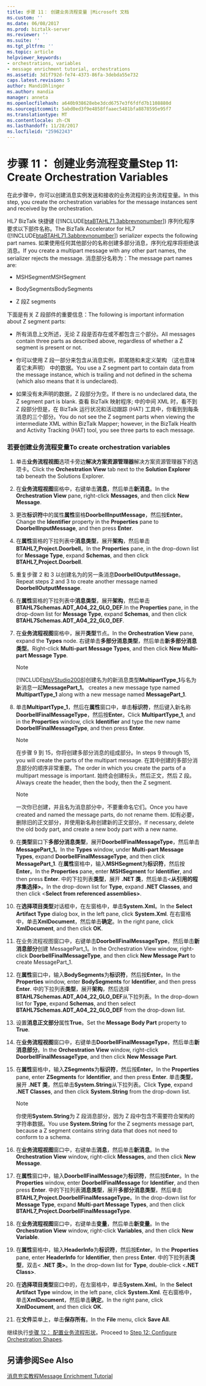 ```yaml
---
title: 步骤 11： 创建业务流程变量 |Microsoft 文档
ms.custom: ''
ms.date: 06/08/2017
ms.prod: biztalk-server
ms.reviewer: ''
ms.suite: ''
ms.tgt_pltfrm: ''
ms.topic: article
helpviewer_keywords:
- orchestrations, variables
- message enrichment tutorial, orchestrations
ms.assetid: 3d1f792d-fe74-4373-86fa-3debda55e732
caps.latest.revision: 5
author: MandiOhlinger
ms.author: mandia
manager: anneta
ms.openlocfilehash: a640b938628ebe3dcd6757e3f6fdfd7b1108880d
ms.sourcegitcommit: 5abd0ed3f9e4858ffaaec5481bfa8878595e95f7
ms.translationtype: MT
ms.contentlocale: zh-CN
ms.lasthandoff: 11/28/2017
ms.locfileid: "25962243"
---
```

# <a name="step-11-create-orchestration-variables"></a><span data-ttu-id="4800d-102">步骤 11： 创建业务流程变量</span><span class="sxs-lookup"><span data-stu-id="4800d-102">Step 11: Create Orchestration Variables</span></span>
<span data-ttu-id="4800d-103">在此步骤中，你可以创建消息实例发送和接收的业务流程的业务流程变量。</span><span class="sxs-lookup"><span data-stu-id="4800d-103">In this step, you create the orchestration variables for the message instances sent and received by the orchestration.</span></span>  
  
 <span data-ttu-id="4800d-104">HL7 BizTalk 快捷键 ([!INCLUDE[btaBTAHL71.3abbrevnonumber](../../includes/btabtahl71-3abbrevnonumber-md.md)]) 序列化程序要求以下部件名称。</span><span class="sxs-lookup"><span data-stu-id="4800d-104">The BizTalk Accelerator for HL7 ([!INCLUDE[btaBTAHL71.3abbrevnonumber](../../includes/btabtahl71-3abbrevnonumber-md.md)]) serializer expects the following part names.</span></span> <span data-ttu-id="4800d-105">如果使用任何其他部分的名称创建多部分消息，序列化程序将拒绝该消息。</span><span class="sxs-lookup"><span data-stu-id="4800d-105">If you create a multipart message with any other part names, the serializer rejects the message.</span></span> <span data-ttu-id="4800d-106">消息部分名称为：</span><span class="sxs-lookup"><span data-stu-id="4800d-106">The message part names are:</span></span>  
  
-   <span data-ttu-id="4800d-107">MSHSegment</span><span class="sxs-lookup"><span data-stu-id="4800d-107">MSHSegment</span></span>  
  
-   <span data-ttu-id="4800d-108">BodySegments</span><span class="sxs-lookup"><span data-stu-id="4800d-108">BodySegments</span></span>  
  
-   <span data-ttu-id="4800d-109">Z 段</span><span class="sxs-lookup"><span data-stu-id="4800d-109">Z segments</span></span>  
  
 <span data-ttu-id="4800d-110">下面是有关 Z 段部件的重要信息：</span><span class="sxs-lookup"><span data-stu-id="4800d-110">The following is important information about Z segment parts:</span></span>  
  
-   <span data-ttu-id="4800d-111">所有消息上文所述，无论 Z 段是否存在或不都包含三个部分。</span><span class="sxs-lookup"><span data-stu-id="4800d-111">All messages contain three parts as described above, regardless of whether a Z segment is present or not.</span></span>  
  
-   <span data-ttu-id="4800d-112">你可以使用 Z 段一部分来包含从消息实例，即尾随和未定义架构 （这也意味着它未声明） 中的数据。</span><span class="sxs-lookup"><span data-stu-id="4800d-112">You use a Z segment part to contain data from the message instance, which is trailing and not defined in the schema (which also means that it is undeclared).</span></span>  
  
-   <span data-ttu-id="4800d-113">如果没有未声明的数据，Z 段部分为空。</span><span class="sxs-lookup"><span data-stu-id="4800d-113">If there is no undeclared data, the Z segment part is blank.</span></span> <span data-ttu-id="4800d-114">查看 BizTalk 映射程序; 中的中间 XML 时，看不到 Z 段部分但是，在 BizTalk 运行状况和活动跟踪 (HAT) 工具中，你看到到每条消息的三个部分。</span><span class="sxs-lookup"><span data-stu-id="4800d-114">You do not see the Z segment parts when viewing the intermediate XML within BizTalk Mapper; however, in the BizTalk Health and Activity Tracking (HAT) tool, you see three parts to each message.</span></span>  
  
### <a name="to-create-orchestration-variables"></a><span data-ttu-id="4800d-115">若要创建业务流程变量</span><span class="sxs-lookup"><span data-stu-id="4800d-115">To create orchestration variables</span></span>  
  
1.  <span data-ttu-id="4800d-116">单击**业务流程视图**选项卡旁边**解决方案资源管理器**解决方案资源管理器下的选项卡。</span><span class="sxs-lookup"><span data-stu-id="4800d-116">Click the **Orchestration View** tab next to the **Solution Explorer** tab beneath the Solutions Explorer.</span></span>  
  
2.  <span data-ttu-id="4800d-117">在**业务流程视图**窗格中，右键单击**消息**，然后单击**新消息**。</span><span class="sxs-lookup"><span data-stu-id="4800d-117">In the **Orchestration View** pane, right-click **Messages**, and then click **New Message**.</span></span>  
  
3.  <span data-ttu-id="4800d-118">更改**标识符**中的属性**属性**窗格**DoorbellInputMessage**，然后按**Enter**。</span><span class="sxs-lookup"><span data-stu-id="4800d-118">Change the **Identifier** property in the **Properties** pane to **DoorbellInputMessage**, and then press **Enter**.</span></span>  
  
4.  <span data-ttu-id="4800d-119">在**属性**窗格的下拉列表中**消息类型**，展开**架构**，然后单击**BTAHL7_Project.Doorbell**。</span><span class="sxs-lookup"><span data-stu-id="4800d-119">In the **Properties** pane, in the drop-down list for **Message Type**, expand **Schemas**, and then click **BTAHL7_Project.Doorbell**.</span></span>  
  
5.  <span data-ttu-id="4800d-120">重复步骤 2 和 3 以创建名为的另一条消息**DoorbellOutputMessage**。</span><span class="sxs-lookup"><span data-stu-id="4800d-120">Repeat steps 2 and 3 to create another message named **DoorbellOutputMessage**.</span></span>  
  
6.  <span data-ttu-id="4800d-121">在**属性**窗格的下拉列表中**消息类型**，展开**架构**，然后单击**BTAHL7Schemas.ADT_A04_22_GLO_DEF**.</span><span class="sxs-lookup"><span data-stu-id="4800d-121">In the **Properties** pane, in the drop-down list for **Message Type**, expand **Schemas**, and then click **BTAHL7Schemas.ADT_A04_22_GLO_DEF**.</span></span>  
  
7.  <span data-ttu-id="4800d-122">在**业务流程视图**窗格中，展开**类型**节点。</span><span class="sxs-lookup"><span data-stu-id="4800d-122">In the **Orchestration View** pane, expand the **Types** node.</span></span> <span data-ttu-id="4800d-123">右键单击**多部分消息类型**，然后单击**新多部分消息类型**。</span><span class="sxs-lookup"><span data-stu-id="4800d-123">Right-click **Multi-part Message Types**, and then click **New Multi-part Message Type**.</span></span>  
  
    > [!NOTE]
    >  [!INCLUDE[btsVStudio2008](../../includes/btsvstudio2008-md.md)]<span data-ttu-id="4800d-124">创建名为的新消息类型**MultipartType_1**与名为新消息一起**MessagePart_1**。</span><span class="sxs-lookup"><span data-stu-id="4800d-124"> creates a new message type named **MultipartType_1** along with a new message named **MessagePart_1**.</span></span>  
  
8.  <span data-ttu-id="4800d-125">单击**MultipartType_1**，然后在**属性**窗口中，单击**标识符**，然后键入新名称**DoorbellFinalMessageType**，然后按**Enter**。</span><span class="sxs-lookup"><span data-stu-id="4800d-125">Click **MultipartType_1**, and in the **Properties** window, click **Identifier** and type the new name **DoorbellFinalMessageType**, and then press **Enter**.</span></span>  
  
    > [!NOTE]
    >  <span data-ttu-id="4800d-126">在步骤 9 到 15，你将创建多部分消息的组成部分。</span><span class="sxs-lookup"><span data-stu-id="4800d-126">In steps 9 through 15, you will create the parts of the multipart message.</span></span> <span data-ttu-id="4800d-127">在其中创建的多部分消息部分的顺序非常重要。</span><span class="sxs-lookup"><span data-stu-id="4800d-127">The order in which you create the parts of a multipart message is important.</span></span> <span data-ttu-id="4800d-128">始终会创建标头，然后正文，然后 Z 段。</span><span class="sxs-lookup"><span data-stu-id="4800d-128">Always create the header, then the body, then the Z segment.</span></span>  
  
    > [!NOTE]
    >  <span data-ttu-id="4800d-129">一次你已创建，并且名为消息部分中，不要重命名它们。</span><span class="sxs-lookup"><span data-stu-id="4800d-129">Once you have created and named the message parts, do not rename them.</span></span> <span data-ttu-id="4800d-130">如有必要，删除旧的正文部分，并使用新名称创建新的正文部分。</span><span class="sxs-lookup"><span data-stu-id="4800d-130">If necessary, delete the old body part, and create a new body part with a new name.</span></span>  
  
9. <span data-ttu-id="4800d-131">在**类型**窗口下**多部分消息类型**，展开**DoorbellFinalMessageType**，然后单击**MessagePart_1**。</span><span class="sxs-lookup"><span data-stu-id="4800d-131">In the **Types** window, under **Multi-part Message Types**, expand **DoorbellFinalMessageType**, and then click **MessagePart_1**.</span></span> <span data-ttu-id="4800d-132">在**属性**窗格中，输入**MSHSegment**为**标识符**，然后按**Enter**。</span><span class="sxs-lookup"><span data-stu-id="4800d-132">In the **Properties** pane, enter **MSHSegment** for **Identifier**, and then press **Enter**.</span></span> <span data-ttu-id="4800d-133">中的下拉列表**类型**，展开 **.NET 类**，然后单击\<**从引用的程序集选择\>**。</span><span class="sxs-lookup"><span data-stu-id="4800d-133">In the drop-down list for **Type**, expand **.NET Classes**, and then click \<**Select from referenced assemblies\>**.</span></span>  
  
10. <span data-ttu-id="4800d-134">在**选择项目类型**对话框中，在左窗格中，单击**System.Xml**。</span><span class="sxs-lookup"><span data-stu-id="4800d-134">In the **Select Artifact Type** dialog box, in the left pane, click **System.Xml**.</span></span> <span data-ttu-id="4800d-135">在右窗格中，单击**XmlDocument**，然后单击**确定**。</span><span class="sxs-lookup"><span data-stu-id="4800d-135">In the right pane, click **XmlDocument**, and then click **OK**.</span></span>  
  
11. <span data-ttu-id="4800d-136">在业务流程视图窗口中，右键单击**DoorbellFinalMessageType**，然后单击**新消息部分**创建 MessagePart_1。</span><span class="sxs-lookup"><span data-stu-id="4800d-136">In the Orchestration View window, right-click **DoorbellFinalMessageType**, and then click **New Message Part** to create MessagePart_1.</span></span>  
  
12. <span data-ttu-id="4800d-137">在**属性**窗口中，输入**BodySegments**为**标识符**，然后按**Enter**。</span><span class="sxs-lookup"><span data-stu-id="4800d-137">In the **Properties** window, enter **BodySegments** for **Identifier**, and then press **Enter**.</span></span> <span data-ttu-id="4800d-138">中的下拉列表**类型**，展开**架构**，然后选择**BTAHL7Schemas.ADT_A04_22_GLO_DEF**从下拉列表。</span><span class="sxs-lookup"><span data-stu-id="4800d-138">In the drop-down list for **Type**, expand **Schemas**, and then select **BTAHL7Schemas.ADT_A04_22_GLO_DEF** from the drop-down list.</span></span>  
  
13. <span data-ttu-id="4800d-139">设置**消息正文部分**属性**True**。</span><span class="sxs-lookup"><span data-stu-id="4800d-139">Set the **Message Body Part** property to **True**.</span></span>  
  
14. <span data-ttu-id="4800d-140">在**业务流程视图**窗口中，右键单击**DoorbellFinalMessageType**，然后单击**新消息部分**。</span><span class="sxs-lookup"><span data-stu-id="4800d-140">In the **Orchestration View** window, right-click **DoorbellFinalMessageType**, and then click **New Message Part**.</span></span>  
  
15. <span data-ttu-id="4800d-141">在**属性**窗格中，输入**ZSegments**为**标识符**，然后按**Enter**。</span><span class="sxs-lookup"><span data-stu-id="4800d-141">In the **Properties** pane, enter **ZSegments** for **Identifier**, and then press **Enter**.</span></span> <span data-ttu-id="4800d-142">单击**类型**，展开 **.NET 类**，然后单击**System.String**从下拉列表。</span><span class="sxs-lookup"><span data-stu-id="4800d-142">Click **Type**, expand **.NET Classes**, and then click **System.String** from the drop-down list.</span></span>  
  
    > [!NOTE]
    >  <span data-ttu-id="4800d-143">你使用**System.String**为 Z 段消息部分，因为 Z 段中包含不需要符合架构的字符串数据。</span><span class="sxs-lookup"><span data-stu-id="4800d-143">You use **System.String** for the Z segments message part, because a Z segment contains string data that does not need to conform to a schema.</span></span>  
  
16. <span data-ttu-id="4800d-144">在**业务流程视图**窗口中，右键单击**消息**，然后单击**新消息**。</span><span class="sxs-lookup"><span data-stu-id="4800d-144">In the **Orchestration View** window, right-click **Messages**, and then click **New Message**.</span></span>  
  
17. <span data-ttu-id="4800d-145">在**属性**窗口中，输入**DoorbellFinalMessage**为**标识符**，然后按**Enter**。</span><span class="sxs-lookup"><span data-stu-id="4800d-145">In the **Properties** window, enter **DoorbellFinalMessage** for **Identifier**, and then press **Enter**.</span></span> <span data-ttu-id="4800d-146">中的下拉列表**消息类型**，展开**多部分消息类型**，然后单击**BTAHL7_Project.DoorbellFinalMessageType**。</span><span class="sxs-lookup"><span data-stu-id="4800d-146">In the drop-down list for **Message Type**, expand **Multi-part Message Types**, and then click **BTAHL7_Project.DoorbellFinalMessageType**.</span></span>  
  
18. <span data-ttu-id="4800d-147">在**业务流程视图**窗口中，右键单击**变量**，然后单击**新变量**。</span><span class="sxs-lookup"><span data-stu-id="4800d-147">In the **Orchestration View** window, right-click **Variables**, and then click **New Variable**.</span></span>  
  
19. <span data-ttu-id="4800d-148">在**属性**窗格中，输入**HeaderInfo**为**标识符**，然后按**Enter**。</span><span class="sxs-lookup"><span data-stu-id="4800d-148">In the **Properties** pane, enter **HeaderInfo** for **Identifier**, then press **Enter**.</span></span> <span data-ttu-id="4800d-149">中的下拉列表**类型**，双击\< **.NET 类\>**。</span><span class="sxs-lookup"><span data-stu-id="4800d-149">In the drop-down list for **Type**, double-click \<**.NET Class\>**.</span></span>  
  
20. <span data-ttu-id="4800d-150">在**选择项目类型**窗口中的，在左窗格中，单击**System.Xml**。</span><span class="sxs-lookup"><span data-stu-id="4800d-150">In the **Select Artifact Type** window, in the left pane, click **System.Xml**.</span></span> <span data-ttu-id="4800d-151">在右窗格中，单击**XmlDocument**，然后单击**确定**。</span><span class="sxs-lookup"><span data-stu-id="4800d-151">In the right pane, click **XmlDocument**, and then click **OK**.</span></span>  
  
21. <span data-ttu-id="4800d-152">在**文件**菜单上，单击**保存所有**。</span><span class="sxs-lookup"><span data-stu-id="4800d-152">In the **File** menu, click **Save All**.</span></span>  
  
 <span data-ttu-id="4800d-153">继续执行[步骤 12： 配置业务流程形状](../../adapters-and-accelerators/accelerator-hl7/step-12-configure-orchestration-shapes.md)。</span><span class="sxs-lookup"><span data-stu-id="4800d-153">Proceed to [Step 12: Configure Orchestration Shapes](../../adapters-and-accelerators/accelerator-hl7/step-12-configure-orchestration-shapes.md).</span></span>  
  
## <a name="see-also"></a><span data-ttu-id="4800d-154">另请参阅</span><span class="sxs-lookup"><span data-stu-id="4800d-154">See Also</span></span>  
 [<span data-ttu-id="4800d-155">消息充实教程</span><span class="sxs-lookup"><span data-stu-id="4800d-155">Message Enrichment Tutorial</span></span>](../../adapters-and-accelerators/accelerator-hl7/message-enrichment-tutorial.md)